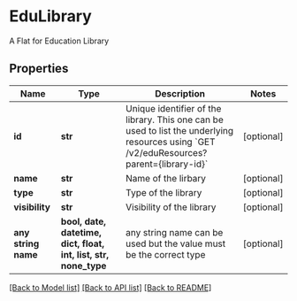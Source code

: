# EduLibrary

A Flat for Education Library

## Properties
Name | Type | Description | Notes
------------ | ------------- | ------------- | -------------
**id** | **str** | Unique identifier of the library.  This one can be used to list the underlying resources using &#x60;GET /v2/eduResources?parent&#x3D;{library-id}&#x60;  | [optional] 
**name** | **str** | Name of the lirbary | [optional] 
**type** | **str** | Type of the library | [optional] 
**visibility** | **str** | Visibility of the library | [optional] 
**any string name** | **bool, date, datetime, dict, float, int, list, str, none_type** | any string name can be used but the value must be the correct type | [optional]

[[Back to Model list]](../README.md#documentation-for-models) [[Back to API list]](../README.md#documentation-for-api-endpoints) [[Back to README]](../README.md)


